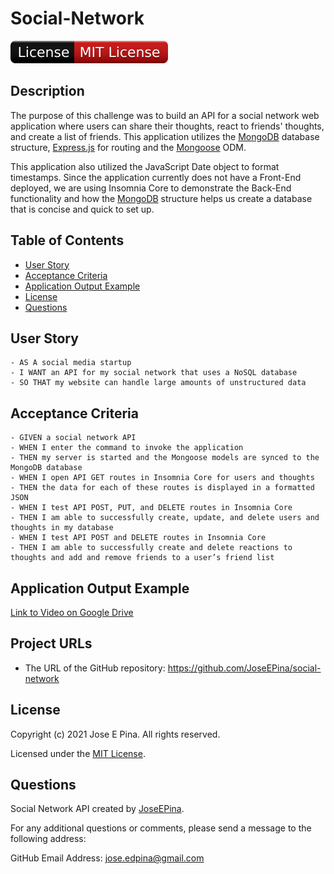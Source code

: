 # Social-Network

![License Badge](./public/assets/images/badge.svg)

## Description

The purpose of this challenge was to build an API for a social network web application where users can share their thoughts, react to friends' thoughts, and create a list of friends. This application utilizes the [MongoDB](https://docs.mongodb.com/) database structure, [Express.js](https://www.npmjs.com/package/express) for routing and the [Mongoose](https://www.npmjs.com/package/mongoose) ODM.

This application also utilized the JavaScript Date object to format timestamps. Since the application currently does not have a Front-End deployed, we are using Insomnia Core to demonstrate the Back-End functionality and how the [MongoDB](https://docs.mongodb.com/) structure helps us create a database that is concise and quick to set up.

## Table of Contents

-  [User Story](#user-story)
-  [Acceptance Criteria](#acceptance-criteria)
-  [Application Output Example](#application-output-example)
-  [License](#license)
-  [Questions](#questions)

## User Story

```
- AS A social media startup
- I WANT an API for my social network that uses a NoSQL database
- SO THAT my website can handle large amounts of unstructured data
```

## Acceptance Criteria

```
- GIVEN a social network API
- WHEN I enter the command to invoke the application
- THEN my server is started and the Mongoose models are synced to the MongoDB database
- WHEN I open API GET routes in Insomnia Core for users and thoughts
- THEN the data for each of these routes is displayed in a formatted JSON
- WHEN I test API POST, PUT, and DELETE routes in Insomnia Core
- THEN I am able to successfully create, update, and delete users and thoughts in my database
- WHEN I test API POST and DELETE routes in Insomnia Core
- THEN I am able to successfully create and delete reactions to thoughts and add and remove friends to a user’s friend list
```

## Application Output Example

[Link to Video on Google Drive](https://drive.google.com/file/d/1hvVBhMTwMdV7Fq92zXmUGu-4MxCQseVJ/view?usp=sharing)

## Project URLs

-  The URL of the GitHub repository:
   https://github.com/JoseEPina/social-network

## License

Copyright (c) 2021 Jose E Pina. All rights reserved.

Licensed under the [MIT License](https://choosealicense.com/licenses/mit).

## Questions

Social Network API created by [JoseEPina](https://github.com/JoseEPina).

For any additional questions or comments, please send a message to the following address:

GitHub Email Address: <jose.edpina@gmail.com>
